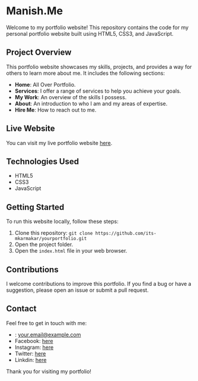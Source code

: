 # Manish.Me

Welcome to my portfolio website! This repository contains the code for my personal portfolio website built using HTML5, CSS3, and JavaScript.

## Project Overview

This portfolio website showcases my skills, projects, and provides a way for others to learn more about me. It includes the following sections:

- **Home**: All Over Portfolio.
- **Services**: I offer a range of services to help you achieve your goals.
- **My Work**: An overview of the skills I possess.
- **About**: An introduction to who I am and my areas of expertise.
- **Hire Me**: How to reach out to me.

## Live Website

You can visit my live portfolio website [here](https://yourportfolio.com).

## Technologies Used

- HTML5
- CSS3
- JavaScript

## Getting Started

To run this website locally, follow these steps:

1. Clone this repository: `git clone https://github.com/its-mkarmakar/yourportfolio.git`
2. Open the project folder.
3. Open the `index.html` file in your web browser.

## Contributions

I welcome contributions to improve this portfolio. If you find a bug or have a suggestion, please open an issue or submit a pull request.

## Contact

Feel free to get in touch with me:

- : your.email@example.com
- Facebook: [here](https://www.facebook.com/its.manishkarmakar)
- Instagram: [here](https://instagram.com/its_mkarmakar)
- Twitter: [here](https://twitter.com/Its_MKarmakar)
- Linkdin: [here](https://www.linkedin.com/in/manishkarmakar)

Thank you for visiting my portfolio!

